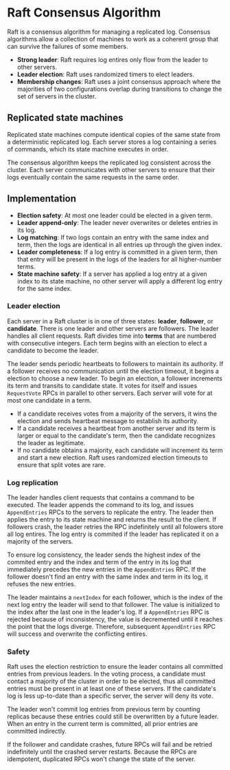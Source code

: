 # Raft Consensus Algorithm

Raft is a consensus algorithm for managing a replicated log. Consensus algorithms allow a collection of machines to work as a coherent group that can survive the failures of some members.

- **Strong leader**: Raft requires log entires only flow from the leader to other servers.
- **Leader election**: Raft uses randomized timers to elect leaders.
- **Membership changes**: Raft uses a joint consensus approach where the majorities of two configurations overlap during transitions to change the set of servers in the cluster.

## Replicated state machines

Replicated state machines compute identical copies of the same state from a deterministic replicated log. Each server stores a log containing a series of commands, which its state machine executes in order.

The consensus algorithm keeps the replicated log consistent across the cluster. Each server communicates with other servers to ensure that their logs eventually contain the same requests in the same order.

## Implementation

- **Election safety**: At most one leader could be elected in a given term.
- **Leader append-only**: The leader never overwrites or deletes entries in its log.
- **Log matching**: If two logs contain an entry with the same index and term, then the logs are identical in all entries up through the given index.
- **Leader completeness**: If a log entry is committed in a given term, then that entry will be present in the logs of the leaders for all higher-number terms.
- **State machine safety**: If a server has applied a log entry at a given index to its state machine, no other server will apply a different log entry for the same index.

### Leader election

Each server in a Raft cluster is in one of three states: **leader**, **follower**, or **candidate**. There is one leader and other servers are followers. The leader handles all client requests. Raft divides time into **terms** that are numbered with consecutive integers. Each term begins with an election to elect a candidate to become the leader.

The leader sends periodic heartbeats to followers to maintain its authority. If a follower receives no communication until the election timeout, it begins a election to choose a new leader. To begin an election, a follower increments its term and transits to candidate state. It votes for itself and issues `RequestVote` RPCs in parallel to other servers. Each server will vote for at most one candidate in a term.

- If a candidate receives votes from a majority of the servers, it wins the election and sends heartbeat message to establish its authority.
- If a candidate receives a heartbeat from another server and its term is larger or equal to the candidate's term, then the candidate recognizes the leader as legitimate.
- If no candidate obtains a majority, each candidate will increment its term and start a new election. Raft uses randomized election timeouts to ensure that split votes are rare.

### Log replication

The leader handles client requests that contains a command to be executed. The leader appends the command to its log, and issues `AppendEntries` RPCs to the servers to replicate the entry. The leader then applies the entry to its state machine and returns the result to the client. If followers crash, the leader retries the RPC indefinitely until all folowers store all log entires. The log entry is commited if the leader has replicated it on a majority of the servers.

To ensure log consistency, the leader sends the highest index of the commited entry and the index and term of the entry in its log that immediately precedes the new entries in the `AppendEntries` RPC. If the follower doesn't find an entry with the same index and term in its log, it refuses the new entries.

The leader maintains a `nextIndex` for each follower, which is the index of the next log entry the leader will send to that follower. The value is initialized to the index after the last one in the leader's log. If a `AppendEntries` RPC is rejected because of inconsistency, the value is decremented until it reaches the point that the logs diverge.
Therefore, subsequent `AppendEntries` RPC will success and overwrite the conflicting entires.

### Safety

Raft uses the election restriction to ensure the leader contains all committed entries from previous leaders. In the voting process, a candidate must contact a majority of the cluster in order to be elected, thus all committed entries must be present in at least one of these servers. If the candidate's log is less up-to-date than a specific server, the server will deny its vote.

The leader won't commit log entries from previous term by counting replicas because these entries could still be overwritten by a future leader. When an entry in the current term is committed, all prior entries are committed indirectly.

If the follower and candidate crashes, future RPCs will fail and be retried indefinitely until the crashed server restarts. Because the RPCs are idempotent, duplicated RPCs won't change the state of the server.

